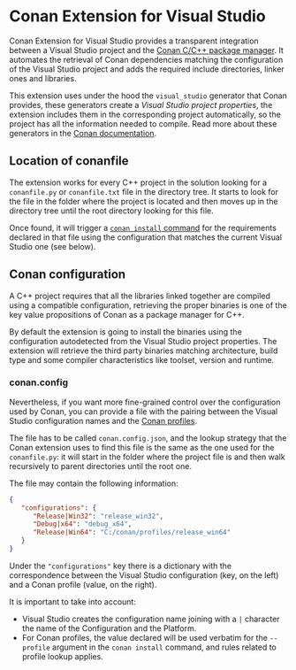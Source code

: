 # Conan Extension for Visual Studio

Conan Extension for Visual Studio provides a transparent integration between a Visual Studio
project and the [Conan C/C++ package manager](https://docs.conan.io/en/latest/index.html). It
automates the retrieval of Conan dependencies matching the configuration of the Visual Studio
project and adds the required include directories, linker ones and libraries.

This extension uses under the hood the `visual_studio` generator that Conan provides,
these generators create a _Visual Studio project properties_, the extension includes them
in the corresponding project automatically, so the project has all the information needed
to compile. Read more about these generators in the
[Conan documentation](https://docs.conan.io/en/latest/integrations/build_system/msbuild.html#with-visual-studio-generator).

## Location of conanfile

The extension works for every C++ project in the solution looking for a `conanfile.py` or
`conanfile.txt` file in the directory tree. It starts to look for the file in the folder
where the project is located and then moves up in the directory tree until the root
directory looking for this file.

Once found, it will trigger a [`conan install` command](https://docs.conan.io/en/latest/reference/commands/consumer/install.html)
for the requirements declared in that file using the configuration that matches the
current Visual Studio one (see below).

## Conan configuration

A C++ project requires that all the libraries linked together are compiled using a
compatible configuration, retrieving the proper binaries is one of the key value
propositions of Conan as a package manager for C++.

By default the extension is going to install the binaries using the configuration
autodetected from the Visual Studio project properties. The extension will retrieve the
third party binaries matching architecture, build type and some compiler characteristics
like toolset, version and runtime.

### conan.config
Nevertheless, if you want more fine-grained control over the configuration used by
Conan, you can provide a file with the pairing between the Visual Studio configuration
names and the [Conan profiles](https://docs.conan.io/en/latest/reference/profiles.html).

The file has to be called `conan.config.json`, and the lookup strategy that the Conan extension
uses to find this file is the same as the one used for the `conanfile.py`: it will start
in the folder where the project file is and then walk recursively to parent directories
until the root one.

 The file may contain the following information:

```json
{  
   "configurations": {  
      "Release|Win32": "release_win32",
      "Debug|x64": "debug_x64",
      "Release|Win64": "C:/conan/profiles/release_win64"
   }
}
```

Under the `"configurations"` key there is a dictionary with the correspondence between
the Visual Studio configuration (key, on the left) and a Conan profile (value, on the right).

It is important to take into account:
 * Visual Studio creates the configuration name joining with a `|` character the name
   of the Configuration and the Platform.
 * For Conan profiles, the value declared will be used verbatim for the `--profile` argument
   in the `conan install` command, and rules related to profile lookup applies.
